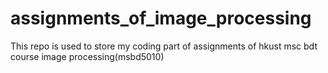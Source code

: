 # assignments_of_image_processing
This repo is used to store my coding part of assignments of hkust msc bdt course image processing(msbd5010)
